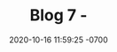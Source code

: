 ---
layout: post
title:  "Blog 7 - "
date:   2020-10-16 11:59:25 -0700
categories: jekyll blogs
auther: "Namtae"
---